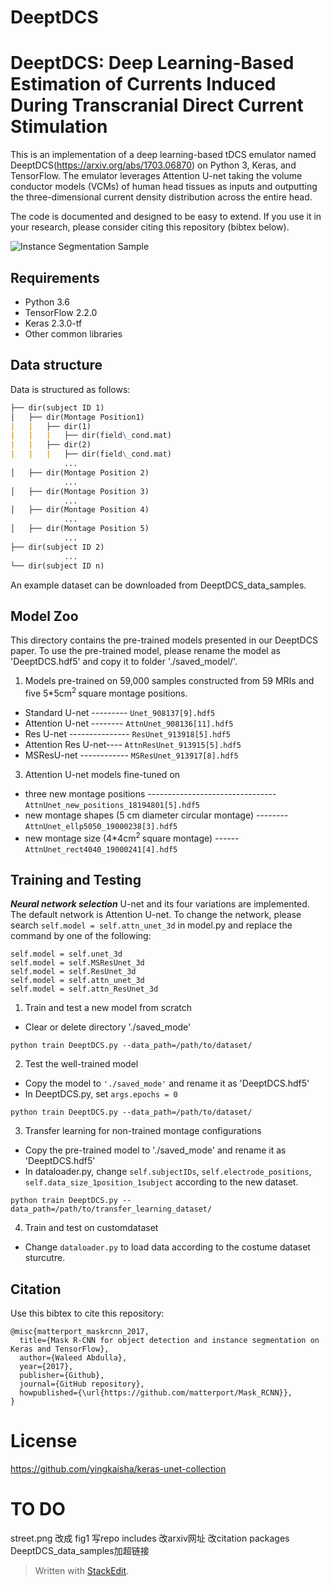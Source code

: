 # DeeptDCS

# DeeptDCS: Deep Learning-Based Estimation of Currents Induced During Transcranial Direct Current Stimulation

This is an implementation of a deep learning-based tDCS emulator named DeeptDCS(https://arxiv.org/abs/1703.06870) on Python 3, Keras, and TensorFlow. The emulator leverages Attention U-net taking the volume conductor models (VCMs) of human head tissues as inputs and outputting the three-dimensional current density distribution across the entire head.  

The code is documented and designed to be easy to extend. If you use it in your research, please consider citing this repository (bibtex below).

![Instance Segmentation Sample](assets/street.png)


## Requirements
- Python 3.6
- TensorFlow 2.2.0
- Keras 2.3.0-tf
- Other common libraries

## Data structure
Data is structured as follows:
```markdown
├── dir(subject ID 1)
│   ├── dir(Montage Position1)
|	|	├── dir(1)
|	|	|	├── dir(field\_cond.mat)
|	|	├── dir(2)
|	|	|	├── dir(field\_cond.mat)
			...
│   ├── dir(Montage Position 2)
			...
│   ├── dir(Montage Position 3)
			...
│   ├── dir(Montage Position 4)
			...
│   ├── dir(Montage Position 5)
			...
├── dir(subject ID 2)
			...
└── dir(subject ID n)
```
An example dataset can be downloaded from DeeptDCS_data_samples.

## Model Zoo
This directory contains the pre-trained models presented in our DeeptDCS paper. 
To use the pre-trained model, please rename the model as 'DeeptDCS.hdf5' and copy it to folder './saved_model/'.
1. Models pre-trained on 59,000 samples constructed from 59 MRIs and five 5*5cm<sup>2 </sup> square montage positions.

- Standard U-net --------- ```Unet_908137[9].hdf5```
- Attention U-net -------- ```AttnUnet_908136[11].hdf5```
- Res U-net --------------- ```ResUnet_913918[5].hdf5```
- Attention Res U-net---- ```AttnResUnet_913915[5].hdf5```
- MSResU-net ------------ ```MSResUnet_913917[8].hdf5```


3. Attention U-net models fine-tuned on
- three new montage positions --------------------------------```AttnUnet_new_positions_18194801[5].hdf5```
- new montage shapes (5 cm diameter circular montage) --------```AttnUnet_ellp5050_19000238[3].hdf5```
- new  montage size (4*4cm<sup>2 </sup> square montage) ------```AttnUnet_rect4040_19000241[4].hdf5```



## Training and Testing
***Neural network selection***
U-net and its four variations are implemented. The default network is Attention U-net. To change the network, please search ```self.model = self.attn_unet_3d``` in model.py and replace the command by one of the following:
```
self.model = self.unet_3d
self.model = self.MSResUnet_3d
self.model = self.ResUnet_3d
self.model = self.attn_unet_3d
self.model = self.attn_ResUnet_3d
```

1. Train and test a new model from scratch
- Clear or delete directory './saved_mode'
```
python train DeeptDCS.py --data_path=/path/to/dataset/
```
2. Test the well-trained model
- Copy the model to  ```'./saved_mode'``` and rename it as 'DeeptDCS.hdf5'
- In DeeptDCS.py, set ```args.epochs = 0```
```
python train DeeptDCS.py --data_path=/path/to/dataset/
```
3. Transfer learning for non-trained montage configurations
- Copy the pre-trained model to  './saved_mode' and rename it as 'DeeptDCS.hdf5'
- In dataloader.py, change ```self.subjectIDs```, ```self.electrode_positions```, ```self.data_size_1position_1subject``` according to the new dataset.
```
python train DeeptDCS.py --data_path=/path/to/transfer_learning_dataset/
```
4. Train and test on customdataset
- Change ```dataloader.py``` to load data according to the costume dataset sturcutre.

## Citation
Use this bibtex to cite this repository:
```
@misc{matterport_maskrcnn_2017,
  title={Mask R-CNN for object detection and instance segmentation on Keras and TensorFlow},
  author={Waleed Abdulla},
  year={2017},
  publisher={Github},
  journal={GitHub repository},
  howpublished={\url{https://github.com/matterport/Mask_RCNN}},
}
```

# License
https://github.com/yingkaisha/keras-unet-collection

# TO DO
street.png 改成 fig1
写repo includes
改arxiv网址
改citation
packages
DeeptDCS_data_samples加超链接


> Written with [StackEdit](https://stackedit.io/).
